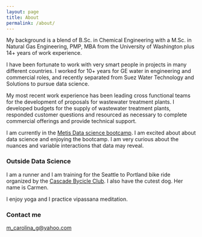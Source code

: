 ```yaml
---
layout: page
title: About
permalink: /about/
---
```


My background is a blend of B.Sc. in Chemical Engineering with a M.Sc. in Natural Gas Engineering, PMP,  MBA from the University of Washington plus 14+ years of work experience. 

I have been fortunate to work with very smart people in projects in many different countries. I worked for 10+ years for GE water in engineering and commercial roles, and recently separated from Suez Water Technology and Solutions to pursue data science.

My most recent work experience has been leading cross functional teams for the development of proposals for wastewater treatment plants. I developed budgets for the supply of wastewater treatment plants, responded customer questions and resourced as necessary to complete commercial offerings and provide technical support.

I am currently in the [Metis Data science bootcamp](https://www.thisismetis.com/data-science-bootcamps). I am excited about about data science and enjoying the bootcamp. I am very curious about the nuances and variable interactions that data may reveal.

### Outside Data Science

I am a runner and I am training for the Seattle to Portland bike ride organized by the [Cascade Bycicle Club](https://cascade.org/).  I also have the cutest dog. Her name is Carmen.

I enjoy yoga and I practice vipassana meditation.

### Contact me

[m_carolina_g@yahoo.com](mailto:m_carolina_g@yahoo.com)
